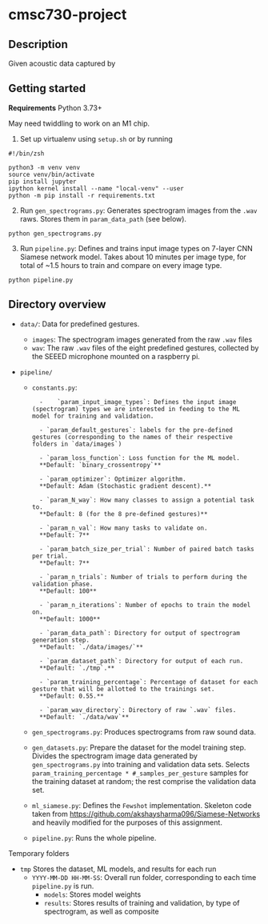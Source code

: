 # cmsc730-project

## Description 

Given acoustic data captured by 

## Getting started

**Requirements** 
Python 3.73+

May need twiddling to work on an M1 chip. 

1. Set up virtualenv using `setup.sh` or by running 

```
#!/bin/zsh

python3 -m venv venv 
source venv/bin/activate
pip install jupyter
ipython kernel install --name "local-venv" --user
python -m pip install -r requirements.txt
```

2. Run `gen_spectrograms.py`: Generates spectrogram images from the `.wav` raws. Stores them in `param_data_path` (see below). 

```
python gen_spectrograms.py 
```

3. Run `pipeline.py`: Defines and trains input image types on 7-layer CNN Siamese network model. Takes about 10 minutes per image type, for total of ~1.5 hours to train and compare on every image type. 

```
python pipeline.py 
```

## Directory overview 
- `data/`: Data for predefined gestures. 
    - `images`: The spectrogram images generated from the raw `.wav` files
    - `wav`: The raw `.wav` files of the eight predefined gestures, collected by the SEEED microphone mounted on a raspberry pi. 

- `pipeline/` 
    - `constants.py`: 

            -    `param_input_image_types`: Defines the input image (spectrogram) types we are interested in feeding to the ML model for training and validation. 
    
            - `param_default_gestures`: labels for the pre-defined gestures (corresponding to the names of their respective folders in `data/images`)

            - `param_loss_function`: Loss function for the ML model.
            **Default: `binary_crossentropy`** 
            
            - `param_optimizer`: Optimizer algorithm. 
            **Default: Adam (Stochastic gradient descent).**           
            
            - `param_N_way`: How many classes to assign a potential task to. 
            **Default: 8 (for the 8 pre-defined gestures)**          
            
            - `param_n_val`: How many tasks to validate on. 
            **Default: 7**           
            
            - `param_batch_size_per_trial`: Number of paired batch tasks per trial. 
            **Default: 7**          
            
            - `param_n_trials`: Number of trials to perform during the validation phase. 
            **Default: 100** 
            
            - `param_n_iterations`: Number of epochs to train the model on. 
            **Default: 1000**
            
            - `param_data_path`: Directory for output of spectrogram generation step. 
            **Default: `./data/images/`**
            
            - `param_dataset_path`: Directory for output of each run. 
            **Default: `./tmp`.**
            
            - `param_training_percentage`: Percentage of dataset for each gesture that will be allotted to the trainings set.
            **Default: 0.55.**
            
            - `param_wav_directory`: Directory of raw `.wav` files. 
            **Default: `./data/wav`**
    
    - `gen_spectrograms.py`: Produces spectrograms from raw sound data. 
    
    - `gen_datasets.py`: Prepare the dataset for the model training step. Divides the spectrogram image data generated by `gen_spectrograms.py` into training and validation data sets. Selects `param_training_percentage * #_samples_per_gesture` samples for the training dataset at random; the rest comprise the validation data set. 
    
    - `ml_siamese.py`: Defines the `Fewshot` implementation. Skeleton code taken from https://github.com/akshaysharma096/Siamese-Networks and heavily modified for the purposes of this assignment.  

    - `pipeline.py`: Runs the whole pipeline. 


Temporary folders
- `tmp` Stores the dataset, ML models, and results for each run 
    - `YYYY-MM-DD HH-MM-SS`: Overall run folder, corresponding to each time `pipeline.py` is run. 
        - `models`: Stores model weights
        - `results`: Stores results of training and validation, by type of spectrogram, as well as composite 
